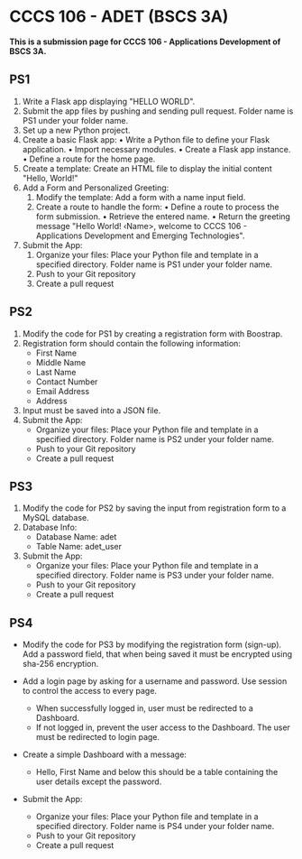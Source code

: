 # CCCS 106 - ADET (BSCS 3A)

**This is a submission page for CCCS 106 - Applications Development of BSCS 3A.**


## PS1

1. Write a Flask app displaying "HELLO WORLD".
2. Submit the app files by pushing and sending pull request. Folder name is
   PS1 under your folder name.
3. Set up a new Python project.
4. Create a basic Flask app:
   • Write a Python file to define your Flask application.
   • Import necessary modules.
   • Create a Flask app instance.
   • Define a route for the home page.
5. Create a template: Create an HTML file to display the initial content "Hello, World!"
6. Add a Form and Personalized Greeting:
   1. Modify the template: Add a form with a name input field.
   2. Create a route to handle the form:
      • Define a route to process the form submission.
      • Retrieve the entered name.
      • Return the greeting message "Hello World! ‹Name>, welcome to CCCS 106 - Applications Development and Emerging Technologies".
7. Submit the App:
   1. Organize your files: Place your Python file and template in a specified directory. Folder name is PS1 under your folder name.
   2. Push to your Git repository
   3. Create a pull request

## PS2

1. Modify the code for PS1 by creating a registration form with Boostrap.
2. Registration form should contain the following information:
   * First Name
   * Middle Name
   * Last Name
   * Contact Number
   * Email Address
   * Address
3. Input must be saved into a JSON file.
4. Submit the App:
   * Organize your files: Place your Python file and template in a specified directory. Folder name is PS2 under your folder name.
   * Push to your Git repository
   * Create a pull request

## PS3

1. Modify the code for PS2 by saving the input from registration form to a MySQL database.
2. Database Info:
   * Database Name: adet
   * Table Name: adet_user
3. Submit the App:
   * Organize your files: Place your Python file and template in a specified directory. Folder name is PS3 under your folder name.
   * Push to your Git repository
   * Create a pull request

## PS4

* Modify the code for PS3 by modifying the registration form (sign-up). Add a password field, that when being saved it must be encrypted using sha-256 encryption.
* Add a login page by asking for a username and password. Use session to control the access to every page.

  * When successfully logged in, user must be redirected to a Dashboard.
  * If not logged in, prevent the user access to the Dashboard. The user must be redirected to login page.
* Create a simple Dashboard with a message:

  * Hello, First Name and below this should be a table containing the user details except the password.
* Submit the App:

  * Organize your files: Place your Python file and template in a specified directory. Folder name is PS4 under your folder name.
  * Push to your Git repository
  * Create a pull request
